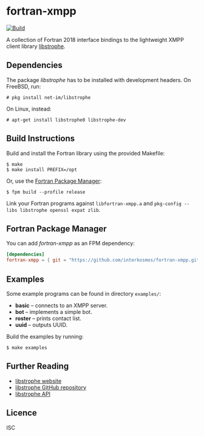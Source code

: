 # fortran-xmpp

[![Build](https://github.com/interkosmos/fortran-xmpp/actions/workflows/build.yml/badge.svg)](https://github.com/interkosmos/fortran-xmpp/actions/workflows/build.yml)

A collection of Fortran 2018 interface bindings to the lightweight XMPP client
library [libstrophe](http://strophe.im/libstrophe/).

## Dependencies

The package _libstrophe_ has to be installed with development headers. On
FreeBSD, run:

```
# pkg install net-im/libstrophe
```

On Linux, instead:

```
# apt-get install libstrophe0 libstrophe-dev
```

## Build Instructions

Build and install the Fortran library using the provided Makefile:

```
$ make
$ make install PREFIX=/opt
```

Or, use the [Fortran Package Manager](https://github.com/fortran-lang/fpm):

```
$ fpm build --profile release
```

Link your Fortran programs against `libfortran-xmpp.a` and
`pkg-config --libs libstrophe openssl expat zlib`.

## Fortran Package Manager

You can add *fortran-xmpp* as an FPM dependency:

```toml
[dependencies]
fortran-xmpp = { git = "https://github.com/interkosmos/fortran-xmpp.git" }
```

## Examples

Some example programs can be found in directory `examples/`:

* **basic** – connects to an XMPP server.
* **bot** – implements a simple bot.
* **roster** – prints contact list.
* **uuid** – outputs UUID.

Build the examples by running:

```
$ make examples
```

## Further Reading

* [libstrophe website](http://strophe.im/libstrophe/)
* [libstrophe GitHub repository](https://github.com/strophe/libstrophe)
* [libstrophe API](https://strophe.im/libstrophe/doc/0.13.0/topics.html)

## Licence

ISC
